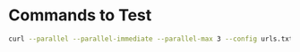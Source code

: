 # Commands to Test

```bash
curl --parallel --parallel-immediate --parallel-max 3 --config urls.txt
```
